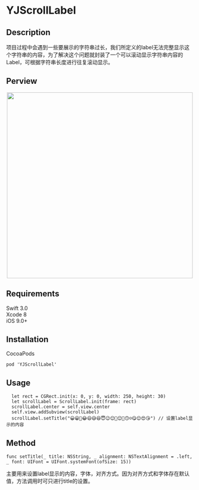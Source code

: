 # YJScrollLabel
## Description
项目过程中会遇到一些要展示的字符串过长，我们所定义的label无法完整显示这个字符串的内容，为了解决这个问题就封装了一个可以滚动显示字符串内容的Label，可根据字符串长度进行往复滚动显示。
## Perview 
<div align="center">
<img src="https://github.com/yuejieee/YJScrollLabel/blob/master/YJScrollLabel/Image/PreviewImage.gif" width="500"/>
</div>

## Requirements

Swift 3.0 <br>
Xcode 8 <br>
iOS 9.0+

## Installation

CocoaPods
```
pod 'YJScrollLabel'
```

## Usage

```
  let rect = CGRect.init(x: 0, y: 0, width: 250, height: 30)
  let scrollLabel = ScrollLabel.init(frame: rect)
  scrollLabel.center = self.view.center
  self.view.addSubview(scrollLabel)
  scrollLabel.setTitle("😀😁🤣😂😄😅😆😇😉😊🙂😊🙂🙃☺️😋😌😍😘") // 设置label显示的内容
```

## Method

```
func setTitle(_ title: NSString, _ alignment: NSTextAlignment = .left, _ font: UIFont = UIFont.systemFont(ofSize: 15))
```

主要用来设置label显示的内容，字体，对齐方式。因为对齐方式和字体存在默认值，方法调用时可只进行title的设置。
